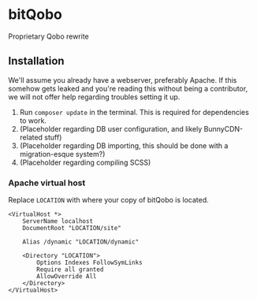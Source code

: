 # bitQobo
Proprietary Qobo rewrite

## Installation
We'll assume you already have a webserver, preferably Apache. If this somehow gets leaked and you're reading this without being a contributor, we will not offer help regarding troubles setting it up.

1. Run ``composer update`` in the terminal. This is required for dependencies to work.
2. (Placeholder regarding DB user configuration, and likely BunnyCDN-related stuff)
3. (Placeholder regarding DB importing, this should be done with a migration-esque system?)
4. (Placeholder regarding compiling SCSS)

### Apache virtual host
Replace ``LOCATION`` with where your copy of bitQobo is located.

```
<VirtualHost *> 
    ServerName localhost
    DocumentRoot "LOCATION/site"

    Alias /dynamic "LOCATION/dynamic"

    <Directory "LOCATION">
        Options Indexes FollowSymLinks
        Require all granted
        AllowOverride All
    </Directory>
</VirtualHost>
```